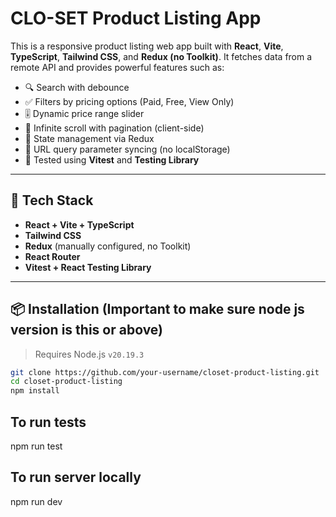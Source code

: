 # CLO-SET Product Listing App

This is a responsive product listing web app built with **React**, **Vite**, **TypeScript**, **Tailwind CSS**, and **Redux (no Toolkit)**. It fetches data from a remote API and provides powerful features such as:

- 🔍 Search with debounce
- ✅ Filters by pricing options (Paid, Free, View Only)
- 🎚️ Dynamic price range slider
- 🔁 Infinite scroll with pagination (client-side)
- 🧠 State management via Redux
- 🔗 URL query parameter syncing (no localStorage)
- 🧪 Tested using **Vitest** and **Testing Library**

---

## 🚀 Tech Stack

- **React + Vite + TypeScript**
- **Tailwind CSS**
- **Redux** (manually configured, no Toolkit)
- **React Router**
- **Vitest + React Testing Library**

---

## 📦 Installation (Important to make sure node js version is this or above)

> Requires Node.js `v20.19.3`

```bash
git clone https://github.com/your-username/closet-product-listing.git
cd closet-product-listing
npm install
```

## To run tests

npm run test

## To run server locally

npm run dev
